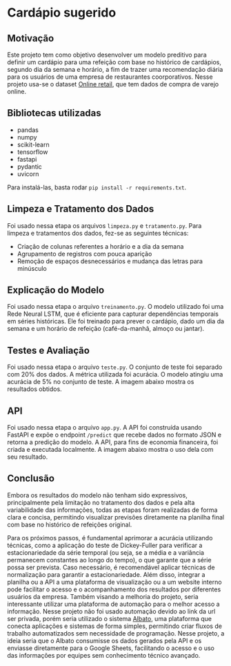 # Cardápio sugerido

## Motivação
Este projeto tem como objetivo desenvolver um modelo preditivo para definir um cardápio para uma refeição com base no histórico de cardápios, segundo dia da semana e horário, a fim de trazer uma recomendação diária para os usuários de uma empresa de restaurantes coorporativos. Nesse projeto usa-se o dataset [Online retail](https://www.kaggle.com/datasets/lakshmi25npathi/online-retail-dataset/data), que tem dados de compra de varejo online.

## Bibliotecas utilizadas  
- pandas
- numpy
- scikit-learn
- tensorflow
- fastapi
- pydantic
- uvicorn

Para instalá-las, basta rodar `pip install -r requirements.txt`.

## Limpeza e Tratamento dos Dados
Foi usado nessa etapa os arquivos `limpeza.py` e `tratamento.py`.
Para limpeza e tratamentos dos dados, fez-se as seguintes técnicas:
- Criação de colunas referentes a horário e a dia da semana
- Agrupamento de registros com pouca aparição
- Remoção de espaços desnecessários e mudança das letras para minúsculo

## Explicação do Modelo
Foi usado nessa etapa o arquivo `treinamento.py`.
O modelo utilizado foi uma Rede Neural LSTM, que é eficiente para capturar dependências temporais em séries históricas. Ele foi treinado para prever o cardápio, dado um dia da semana e um horário de refeição (café-da-manhã, almoço ou jantar). 

## Testes e Avaliação
Foi usado nessa etapa o arquivo `teste.py`.
O conjunto de teste foi separado com 20% dos dados. A métrica utilizada foi acurácia. O modelo atingiu uma acurácia de 5% no conjunto de teste.
A imagem abaixo mostra os resultados obtidos.

## API
Foi usado nessa etapa o arquivo `app.py`.
A API foi construída usando FastAPI e expõe o endpoint `/predict` que recebe dados no formato JSON e retorna a predição do modelo. A API, para fins de economia financeira, foi criada e executada localmente.
A imagem abaixo mostra o uso dela com seu resultado.


## Conclusão
Embora os resultados do modelo não tenham sido expressivos, principalmente pela limitação no tratamento dos dados e pela alta variabilidade das informações, todas as etapas foram realizadas de forma clara e concisa, permitindo visualizar previsões diretamente na planilha final com base no histórico de refeições original.

Para os próximos passos, é fundamental aprimorar a acurácia utilizando técnicas, como a aplicação do teste de Dickey-Fuller para verificar a estacionariedade da série temporal (ou seja, se a média e a variância permanecem constantes ao longo do tempo), o que garante que a série possa ser prevista. Caso necessário, é recomendável aplicar técnicas de normalização para garantir a estacionariedade. Além disso, integrar a planilha ou a API a uma plataforma de visualização ou a um website interno pode facilitar o acesso e o acompanhamento dos resultados por diferentes usuários da empresa. Também visando a melhoria do projeto, seria interessante utilizar uma plataforma de automação para o melhor acesso a informação. Nesse projeto não foi usado automação devido ao link da url ser privada, porém seria utilizado o sistema [Albato](https://albato.com), uma plataforma que conecta aplicações e sistemas de forma simples, permitindo criar fluxos de trabalho automatizados sem necessidade de programação. Nesse projeto, a ideia seria que o Albato consumisse os dados gerados pela API e os enviasse diretamente para o Google Sheets, facilitando o acesso e o uso das informações por equipes sem conhecimento técnico avançado.

